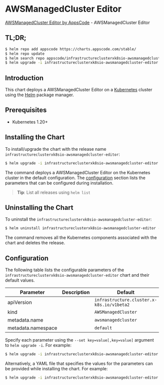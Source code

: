 # AWSManagedCluster Editor

[AWSManagedCluster Editor by AppsCode](https://appscode.com) - AWSManagedCluster Editor

## TL;DR;

```bash
$ helm repo add appscode https://charts.appscode.com/stable/
$ helm repo update
$ helm search repo appscode/infrastructureclusterxk8sio-awsmanagedcluster-editor --version=v0.14.0
$ helm upgrade -i infrastructureclusterxk8sio-awsmanagedcluster-editor appscode/infrastructureclusterxk8sio-awsmanagedcluster-editor -n default --create-namespace --version=v0.14.0
```

## Introduction

This chart deploys a AWSManagedCluster Editor on a [Kubernetes](http://kubernetes.io) cluster using the [Helm](https://helm.sh) package manager.

## Prerequisites

- Kubernetes 1.20+

## Installing the Chart

To install/upgrade the chart with the release name `infrastructureclusterxk8sio-awsmanagedcluster-editor`:

```bash
$ helm upgrade -i infrastructureclusterxk8sio-awsmanagedcluster-editor appscode/infrastructureclusterxk8sio-awsmanagedcluster-editor -n default --create-namespace --version=v0.14.0
```

The command deploys a AWSManagedCluster Editor on the Kubernetes cluster in the default configuration. The [configuration](#configuration) section lists the parameters that can be configured during installation.

> **Tip**: List all releases using `helm list`

## Uninstalling the Chart

To uninstall the `infrastructureclusterxk8sio-awsmanagedcluster-editor`:

```bash
$ helm uninstall infrastructureclusterxk8sio-awsmanagedcluster-editor -n default
```

The command removes all the Kubernetes components associated with the chart and deletes the release.

## Configuration

The following table lists the configurable parameters of the `infrastructureclusterxk8sio-awsmanagedcluster-editor` chart and their default values.

|     Parameter      | Description |                       Default                        |
|--------------------|-------------|------------------------------------------------------|
| apiVersion         |             | <code>infrastructure.cluster.x-k8s.io/v1beta2</code> |
| kind               |             | <code>AWSManagedCluster</code>                       |
| metadata.name      |             | <code>awsmanagedcluster</code>                       |
| metadata.namespace |             | <code>default</code>                                 |


Specify each parameter using the `--set key=value[,key=value]` argument to `helm upgrade -i`. For example:

```bash
$ helm upgrade -i infrastructureclusterxk8sio-awsmanagedcluster-editor appscode/infrastructureclusterxk8sio-awsmanagedcluster-editor -n default --create-namespace --version=v0.14.0 --set apiVersion=infrastructure.cluster.x-k8s.io/v1beta2
```

Alternatively, a YAML file that specifies the values for the parameters can be provided while
installing the chart. For example:

```bash
$ helm upgrade -i infrastructureclusterxk8sio-awsmanagedcluster-editor appscode/infrastructureclusterxk8sio-awsmanagedcluster-editor -n default --create-namespace --version=v0.14.0 --values values.yaml
```
